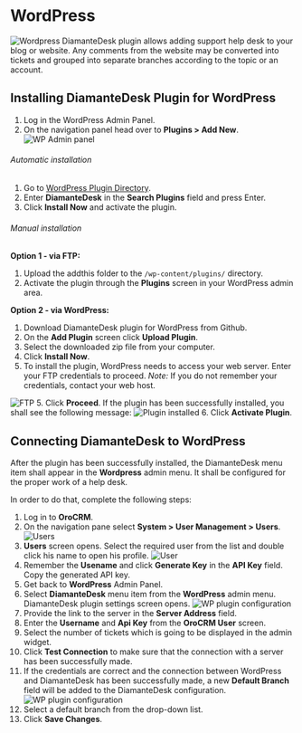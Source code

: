 # WordPress
![Wordpress](img/wordpress_logo.jpg)
DiamanteDesk plugin allows adding support help desk to your blog or website. Any comments from the website may be converted into tickets and grouped into separate branches according to the topic or an account.

## Installing DiamanteDesk Plugin for WordPress

1. Log in the WordPress Admin Panel.
2. On the navigation panel head over to **Plugins > Add New**.
![WP Admin panel](img/WP_admin.png)

###### Automatic installation

1. Go to [WordPress Plugin Directory](https://wordpress.org/plugins/).
1. Enter **DiamanteDesk** in the **Search Plugins** field and press Enter.
1. Click **Install Now** and activate the plugin.

###### Manual installation

**Option 1 - via FTP:**

1. Upload the addthis folder to the `/wp-content/plugins/` directory.
1. Activate the plugin through the **Plugins** screen in your WordPress admin area.

**Option 2 - via WordPress:**

1. Download DiamanteDesk plugin for WordPress from Github.
2.  On the **Add Plugin** screen click **Upload Plugin**.
2. Select the downloaded zip file from your computer.
3. Click **Install Now**.
4. To install the plugin, WordPress needs to access your web server. Enter your FTP credentials to proceed. 
_Note:_ If you do not remember your credentials, contact your web host.

![FTP](img/FTP.png)
5. Click **Proceed**. If the plugin has been successfully installed, you shall see the following message:
![Plugin installed](img/plugin_success.png)
6. Click **Activate Plugin**.

## Connecting DiamanteDesk to WordPress

After the plugin has been successfully installed, the DiamanteDesk menu item shall appear in the **Wordpress** admin menu. It shall be configured for the proper work of a help desk.

In order to do that, complete the following steps:

1. Log in to **OroCRM**.
2. On the navigation pane select **System > User Management > Users**.
![Users](img/users.png)
3. **Users** screen opens. Select the required user from the list and double click his name to open his profile.
![User](img/API_Oro.png)
4. Remember the **Usename** and click **Generate Key** in the **API Key** field. Copy the generated API key.
5. Get back to **WordPress** Admin Panel.
6. Select **DiamanteDesk** menu item from the **WordPress** admin menu. DiamanteDesk plugin settings screen opens.
![WP plugin configuration](img/WP_plugin_config.png)
7. Provide the link to the server in the **Server Address** field.
8. Enter the **Username** and **Api Key** from the **OroCRM User** screen.
9. Select the number of tickets which is going to be displayed in the admin widget.
10. Click **Test Connection** to make sure that the connection with a server has been successfully made. 
11. If the credentials are correct and the connection between WordPress and DiamanteDesk has been successfully made, a new **Default Branch** field will be added to the DiamanteDesk configuration. 
![WP plugin configuration](img/WP_plugin.png)
12. Select a default branch from the drop-down list.
13. Click **Save Changes**.